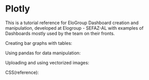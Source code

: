 # Plotly

This is a tutorial reference for EloGroup Dashboard creation and manipulation,
developed at Elogroup - SEFAZ-AL with examples of Dashboards mostly used 
by the team on their fronts.

Creating bar graphs with tables:

Using pandas for data manipulation:

Uploading and using vectorized images:

CSS(reference):

